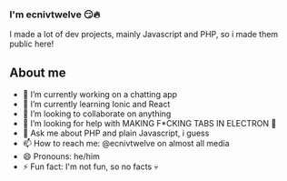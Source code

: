 ### I'm ecnivtwelve 😏🔥
I made a lot of dev projects, mainly Javascript and PHP, so i made them public here!

## About me
- 🔭 I’m currently working on a chatting app
- 🌱 I’m currently learning Ionic and React
- 👯 I’m looking to collaborate on anything 
- 🤔 I’m looking for help with MAKING F*CKING TABS IN ELECTRON 🥶
- 💬 Ask me about PHP and plain Javascript, i guess
- 📫 How to reach me: @ecnivtwelve on almost all media
- 😄 Pronouns: he/him
- ⚡ Fun fact: I'm not fun, so no facts 💀
